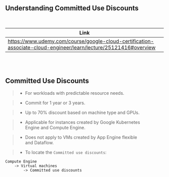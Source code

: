 ## Understanding Committed Use Discounts

<br />

| Link |
| ---- |
| https://www.udemy.com/course/google-cloud-certification-associate-cloud-engineer/learn/lecture/25121416#overview |

<br />
<br />



## Committed Use Discounts

> - For workloads with predictable resource needs.

> - Commit for 1 year or 3 years.

> - Up to 70% discount based on machine type and GPUs.

> - Applicable for instances created by Google Kubernetes <br />
    Engine and Compute Engine.

> - Does not apply to VMs created by App Engine flexible <br />
    and Dataflow.

> - To locate the `Committed use discounts`:

```plaintext
Compute Engine
    -> Virtual machines
        -> Committed use discounts
```

